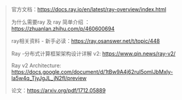 > 官方文档：https://docs.ray.io/en/latest/ray-overview/index.html
> 
> 为什么需要ray 及 ray 简单介绍 ：https://zhuanlan.zhihu.com/p/460600694
>
> ray相关资料 - 新手必读：https://ray.osanswer.net/t/topic/448
>
> Ray -分布式计算框架架构设计详解 v2: https://www.qin.news/ray-v2/
>
> Ray v2 Architecture: https://docs.google.com/document/d/1tBw9A4j62ruI5omIJbMxly-la5w4q_TjyJgJL_jN2fI/preview
>
> 论文：https://arxiv.org/pdf/1712.05889
